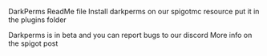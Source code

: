 DarkPerms ReadMe file
Install darkperms on our spigotmc resource
put it in the plugins folder

Darkperms is in beta and you can report bugs to our discord
More info on the spigot post
